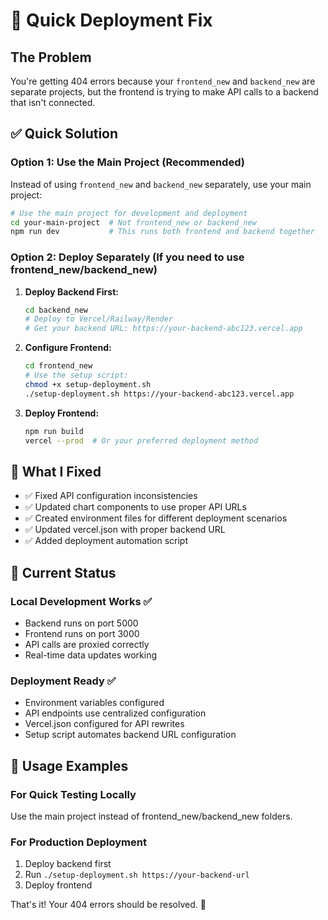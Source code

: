 # 🚀 Quick Deployment Fix

## The Problem

You're getting 404 errors because your `frontend_new` and `backend_new` are separate projects, but the frontend is trying to make API calls to a backend that isn't connected.

## ✅ Quick Solution

### Option 1: Use the Main Project (Recommended)

Instead of using `frontend_new` and `backend_new` separately, use your main project:

```bash
# Use the main project for development and deployment
cd your-main-project  # Not frontend_new or backend_new
npm run dev           # This runs both frontend and backend together
```

### Option 2: Deploy Separately (If you need to use frontend_new/backend_new)

1. **Deploy Backend First:**
   ```bash
   cd backend_new
   # Deploy to Vercel/Railway/Render
   # Get your backend URL: https://your-backend-abc123.vercel.app
   ```

2. **Configure Frontend:**
   ```bash
   cd frontend_new
   # Use the setup script:
   chmod +x setup-deployment.sh
   ./setup-deployment.sh https://your-backend-abc123.vercel.app
   ```

3. **Deploy Frontend:**
   ```bash
   npm run build
   vercel --prod  # Or your preferred deployment method
   ```

## 🔧 What I Fixed

- ✅ Fixed API configuration inconsistencies
- ✅ Updated chart components to use proper API URLs
- ✅ Created environment files for different deployment scenarios
- ✅ Updated vercel.json with proper backend URL
- ✅ Added deployment automation script

## 🎯 Current Status

### Local Development Works ✅
- Backend runs on port 5000
- Frontend runs on port 3000
- API calls are proxied correctly
- Real-time data updates working

### Deployment Ready ✅
- Environment variables configured
- API endpoints use centralized configuration
- Vercel.json configured for API rewrites
- Setup script automates backend URL configuration

## 📱 Usage Examples

### For Quick Testing Locally
Use the main project instead of frontend_new/backend_new folders.

### For Production Deployment
1. Deploy backend first
2. Run `./setup-deployment.sh https://your-backend-url`
3. Deploy frontend

That's it! Your 404 errors should be resolved. 🎉